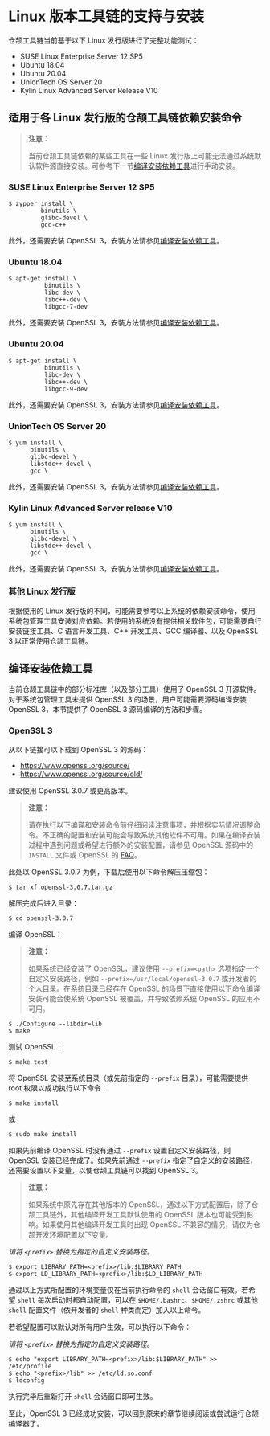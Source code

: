 # Linux 版本工具链的支持与安装

仓颉工具链当前基于以下 Linux 发行版进行了完整功能测试：

- SUSE Linux Enterprise Server 12 SP5
- Ubuntu 18.04
- Ubuntu 20.04
- UnionTech OS Server 20
- Kylin Linux Advanced Server Release V10

## 适用于各 Linux 发行版的仓颉工具链依赖安装命令

> **注意：**
>
> 当前仓颉工具链依赖的某些工具在一些 Linux 发行版上可能无法通过系统默认软件源直接安装。可参考下一节[编译安装依赖工具](./linux_toolchain_install.md#编译安装依赖工具)进行手动安装。

### SUSE Linux Enterprise Server 12 SP5

```shell
$ zypper install \
         binutils \
         glibc-devel \
         gcc-c++
```

此外，还需要安装 OpenSSL 3，安装方法请参见[编译安装依赖工具](./linux_toolchain_install.md#编译安装依赖工具)。

### Ubuntu 18.04

```shell
$ apt-get install \
          binutils \
          libc-dev \
          libc++-dev \
          libgcc-7-dev
```

此外，还需要安装 OpenSSL 3，安装方法请参见[编译安装依赖工具](./linux_toolchain_install.md#编译安装依赖工具)。

### Ubuntu 20.04

```shell
$ apt-get install \
          binutils \
          libc-dev \
          libc++-dev \
          libgcc-9-dev
```

此外，还需要安装 OpenSSL 3，安装方法请参见[编译安装依赖工具](./linux_toolchain_install.md#编译安装依赖工具)。

### UnionTech OS Server 20

```shell
$ yum install \
      binutils \
      glibc-devel \
      libstdc++-devel \
      gcc \
```

此外，还需要安装 OpenSSL 3，安装方法请参见[编译安装依赖工具](./linux_toolchain_install.md#编译安装依赖工具)。

### Kylin Linux Advanced Server release V10

```shell
$ yum install \
      binutils \
      glibc-devel \
      libstdc++-devel \
      gcc \
```

此外，还需要安装 OpenSSL 3，安装方法请参见[编译安装依赖工具](./linux_toolchain_install.md#编译安装依赖工具)。

### 其他 Linux 发行版

根据使用的 Linux 发行版的不同，可能需要参考以上系统的依赖安装命令，使用系统包管理工具安装对应依赖。若使用的系统没有提供相关软件包，可能需要自行安装链接工具、C 语言开发工具、C++ 开发工具、GCC 编译器、以及 OpenSSL 3 以正常使用仓颉工具链。

## 编译安装依赖工具

当前仓颉工具链中的部分标准库（以及部分工具）使用了 OpenSSL 3 开源软件。对于系统包管理工具未提供 OpenSSL 3 的场景，用户可能需要源码编译安装 OpenSSL 3，本节提供了 OpenSSL 3 源码编译的方法和步骤。

### OpenSSL 3

从以下链接可以下载到 OpenSSL 3 的源码：

- <https://www.openssl.org/source/>
- <https://www.openssl.org/source/old/>

建议使用 OpenSSL 3.0.7 或更高版本。

> **注意：**
>
> 请在执行以下编译和安装命令前仔细阅读注意事项，并根据实际情况调整命令。不正确的配置和安装可能会导致系统其他软件不可用。如果在编译安装过程中遇到问题或希望进行额外的安装配置，请参见 OpenSSL 源码中的 `INSTALL` 文件或 OpenSSL 的 [FAQ](https://www.openssl.org/docs/faq.html)。

此处以 OpenSSL 3.0.7 为例，下载后使用以下命令解压压缩包：

```shell
$ tar xf openssl-3.0.7.tar.gz
```

解压完成后进入目录：

```shell
$ cd openssl-3.0.7
```

编译 OpenSSL：

> **注意：**
>
> 如果系统已经安装了 OpenSSL，建议使用 `--prefix=<path>` 选项指定一个自定义安装路径，例如 `--prefix=/usr/local/openssl-3.0.7` 或开发者的个人目录。在系统目录已经存在 OpenSSL 的场景下直接使用以下命令编译安装可能会使系统 OpenSSL 被覆盖，并导致依赖系统 OpenSSL 的应用不可用。

```shell
$ ./Configure --libdir=lib
$ make
```

测试 OpenSSL：

```shell
$ make test
```

将 OpenSSL 安装至系统目录（或先前指定的 `--prefix` 目录），可能需要提供 root 权限以成功执行以下命令：

```shell
$ make install
```

或

```shell
$ sudo make install
```

如果先前编译 OpenSSL 时没有通过 `--prefix` 设置自定义安装路径，则 OpenSSL 安装已经完成了。如果先前通过 `--prefix` 指定了自定义的安装路径，还需要设置以下变量，以使仓颉工具链可以找到 OpenSSL 3。

> **注意：**
>
> 如果系统中原先存在其他版本的 OpenSSL，通过以下方式配置后，除了仓颉工具链外，其他编译开发工具默认使用的 OpenSSL 版本也可能受到影响。如果使用其他编译开发工具时出现 OpenSSL 不兼容的情况，请仅为仓颉开发环境配置以下变量。

*请将 `<prefix>` 替换为指定的自定义安装路径。*

```shell
$ export LIBRARY_PATH=<prefix>/lib:$LIBRARY_PATH
$ export LD_LIBRARY_PATH=<prefix>/lib:$LD_LIBRARY_PATH
```

通过以上方式所配置的环境变量仅在当前执行命令的 `shell` 会话窗口有效。若希望 `shell` 每次启动时都自动配置，可以在 `$HOME/.bashrc`、`$HOME/.zshrc` 或其他 `shell` 配置文件（依开发者的 `shell` 种类而定）加入以上命令。

若希望配置可以默认对所有用户生效，可以执行以下命令：

*请将 `<prefix>` 替换为指定的自定义安装路径。*

```shell
$ echo "export LIBRARY_PATH=<prefix>/lib:$LIBRARY_PATH" >> /etc/profile
$ echo "<prefix>/lib" >> /etc/ld.so.conf
$ ldconfig
```

执行完毕后重新打开 `shell` 会话窗口即可生效。

至此，OpenSSL 3 已经成功安装，可以回到原来的章节继续阅读或尝试运行仓颉编译器了。
